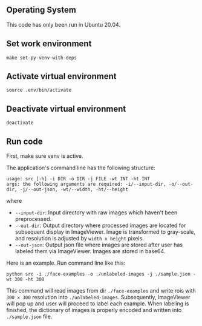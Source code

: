 ## Operating System

This code has only been run in Ubuntu 20.04.


## Set work environment

```
make set-py-venv-with-deps
```


## Activate virtual environment

```
source .env/bin/activate
```

## Deactivate virtual environment

```
deactivate
```

## Run code

First, make sure venv is active.

The application's command line has the following structure:

```
usage: src [-h] -i DIR -o DIR -j FILE -wt INT -ht INT
args: the following arguments are required: -i/--input-dir, -o/--out-dir, -j/--out-json, -wt/--width, -ht/--height

```

where

- `--input-dir`: Input directory with raw images which haven't been preprocessed.
- `--out-dir`: Output directory where processed images are located for subsequent display in ImageViewer. Image
               is transformed to gray-scale, and resolution is adjusted by `width x height` pixels.
- `--out-json`: Output json file where images are stored after user has labeled them via ImageViewer. Images are
                stored in base64.

Here is an example. Run command line like this:

```
python src -i ./face-examples -o ./unlabeled-images -j ./sample.json -wt 300 -ht 300
```

This command will read images from dir `./face-examples` and write rois with `300 x 300` resolution into `./unlabeled-images`.
Subsequently, ImageViewer will pop up and user will proceed to label each example. When labeling is finished, the dictionary of
images is properly encoded and written into `./sample.json` file.
